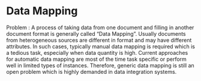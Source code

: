 # Data Mapping
Problem :
A process of taking data from one document and filling in another document format is generally called “Data Mapping”. Usually documents from heterogeneous sources are different in format and may have different attributes. In such cases, typically manual data mapping is required which is a tedious task, especially when data quantity is high. Current approaches for automatic data mapping are most of the time task specific or perform well in limited types of instances. Therefore, generic data mapping is still an open problem which is highly demanded in data integration systems.
